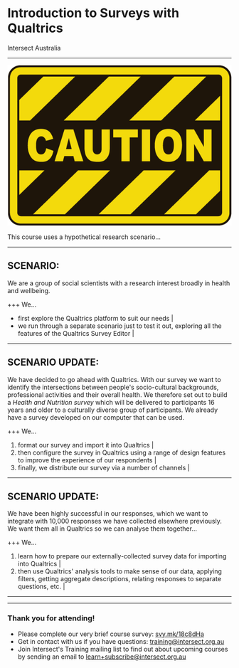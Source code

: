 
# Introduction to Surveys with Qualtrics
Intersect Australia

---

![caution](assets/caution.png)

This course uses a hypothetical research scenario...

---
## SCENARIO:

We are a group of social scientists with a research interest broadly in health and wellbeing.

+++
We...
* first explore the Qualtrics platform to suit our needs |
* we run through a separate scenario just to test it out, exploring all the features of the Qualtrics Survey Editor |

---
## SCENARIO UPDATE:

We have decided to go ahead with Qualtrics. With our survey we want to identify the intersections between people's socio-cultural backgrounds, professional activities and their overall health. We therefore set out to build a *Health and Nutrition survey* which will be delivered to participants 16 years and older to a culturally diverse group of participants. We already have a survey developed on our computer that can be used.

+++
We...
1. format our survey and import it into Qualtrics |
2. then configure the survey in Qualtrics using a range of design features to improve the experience of our respondents |
3. finally, we distribute our survey via a number of channels |

---
## SCENARIO UPDATE:

We have been highly successful in our responses, which we want to integrate with 10,000 responses we have collected elsewhere previously. We want them all in Qualtrics so we can analyse them together...

+++
We...
1. learn how to prepare our externally-collected survey data for importing into Qualtrics |
2. then use Qualtrics' analysis tools to make sense of our data, applying filters, getting aggregate descriptions, relating responses to separate questions, etc. |

---



---
### Thank you for attending!

- Please complete our very brief course survey: [svy.mk/18c8dHa](http://svy.mk/18c8dHa)
- Get in contact with us if you have questions: [training@intersect.org.au](mailto:training@intersect.org.au)
- Join Intersect's Training mailing list to find out about upcoming courses by sending an email to [learn+subscribe@intersect.org.au](mailto:learn+subscribe@intersect.org.au)
